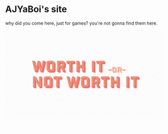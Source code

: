 # AJYaBoi's site

why did you come here, just for games? you're not gonna find them here.

[![worth it or not](https://raw.githubusercontent.com/AJYaBoi/ajyaboi.github.io/main/Images/Jan-Worth-it-or-Not-W-orth-it-Header.jpg)](/worth%20it%20or%20not/)

[![maybe here tho](https://raw.githubusercontent.com/AJYaBoi/ajyaboi.github.io/main/Images/pixel.png)](/SiteData/)
